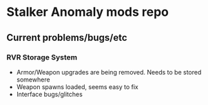 # Stalker Anomaly mods repo

## Current problems/bugs/etc
### RVR Storage System
- Armor/Weapon upgrades are being removed. Needs to be stored somewhere
- Weapon spawns loaded, seems easy to fix
- Interface bugs/glitches
